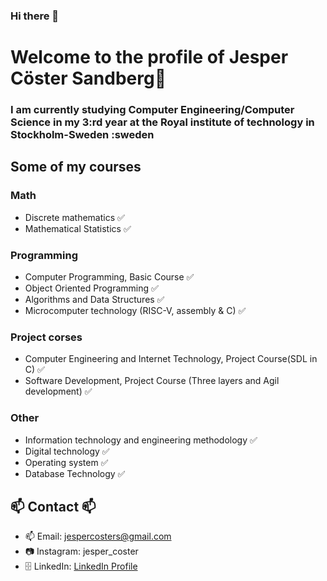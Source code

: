 ### Hi there 👋

# Welcome to the profile of Jesper Cöster Sandberg👋

### I am currently studying Computer Engineering/Computer Science in my 3:rd year at the Royal institute of technology in Stockholm-Sweden :sweden

## Some of my courses
### Math
- Discrete mathematics ✅
- Mathematical Statistics ✅


### Programming 
- Computer Programming, Basic Course ✅
- Object Oriented Programming ✅
- Algorithms and Data Structures ✅
- Microcomputer technology (RISC-V, assembly & C) ✅

### Project corses
- Computer Engineering and Internet Technology, Project Course(SDL in C) ✅
- Software Development, Project Course (Three layers and Agil development) ✅

### Other
- Information technology and engineering methodology ✅
- Digital technology ✅
- Operating system ✅
- Database Technology ✅

 ##  📫  Contact 📫
 -  📫 Email: jespercosters@gmail.com
 -  📷 Instagram: jesper_coster
- 🗄️ LinkedIn: [LinkedIn Profile](https://www.linkedin.com/in/jesper-c%C3%B6ster-sandberg-96771b253/)
<!--
**JesperCoster/JesperCoster** is a ✨ _special_ ✨ repository because its `README.md` (this file) appears on your GitHub profile.

Here are some ideas to get you started:

- 🔭 I’m currently working on ...
- 🌱 I’m currently learning ...
- 👯 I’m looking to collaborate on ...
- 🤔 I’m looking for help with ...
- 💬 Ask me about ...
- 📫 How to reach me: ...
- 😄 Pronouns: ...
- ⚡ Fun fact: ...
-->
